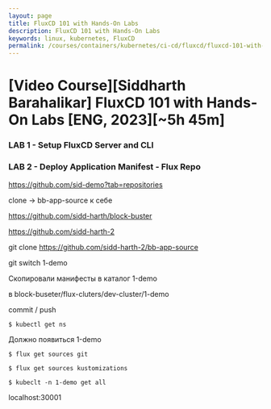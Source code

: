 ```yaml
---
layout: page
title: FluxCD 101 with Hands-On Labs
description: FluxCD 101 with Hands-On Labs
keywords: linux, kubernetes, FluxCD
permalink: /courses/containers/kubernetes/ci-cd/fluxcd/fluxcd-101-with-hands-on-labs/
---
```


# [Video Course][Siddharth Barahalikar] FluxCD 101 with Hands-On Labs [ENG, 2023][~5h 45m]

### LAB 1 - Setup FluxCD Server and CLI

### LAB 2 - Deploy Application Manifest - Flux Repo

https://github.com/sid-demo?tab=repositories

clone -> bb-app-source к себе

https://github.com/sidd-harth/block-buster

https://github.com/sidd-harth-2

git clone https://github.com/sidd-harth-2/bb-app-source

git switch 1-demo

Скопировали манифесты в каталог 1-demo

в block-buseter/flux-cluters/dev-cluster/1-demo

commit / push

```
$ kubectl get ns
```

Должно появиться 1-demo

```
$ flux get sources git
```

```
$ flux get sources kustomizations
```

```
$ kubeclt -n 1-demo get all
```

localhost:30001
